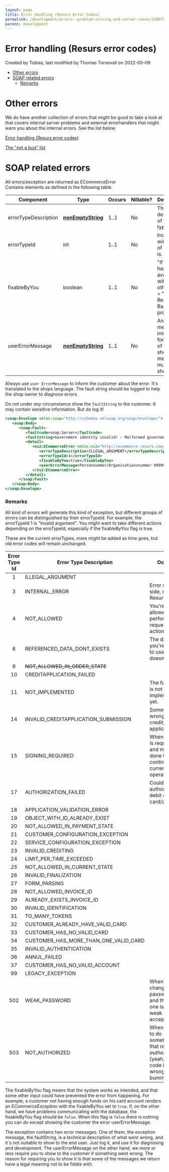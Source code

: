 ```yaml
---
layout: page
title: Error Handling (Resurs Error Codes)
permalink: /development/errors--problem-solving-and-corner-cases/328078/
parent: Development
---
```



# Error handling (Resurs error codes) 
Created by Tobias, last modified by Thomas Tornevall on 2022-05-09
- [Other errors](#errorhandling(resurserrorcodes)-othererrors)
- [SOAP related
  errors](#errorhandling(resurserrorcodes)-soaprelatederrors)
  - [Remarks](#errorhandling(resurserrorcodes)-remarks)

# Other errors
We do have another collection of errors that might be good to take a
look at that covers internal server problems and external errorhandlers
that might warn you about the internal errors. See the list below.

[Error handling (Resurs error codes)](328078)

[The "not a bug" list](16056903)

# SOAP related errors
All errors/exception are returned as ECommerceError  
Contains elements as defined in the following table. 

| Component            | Type                                                                                    | Occurs | Nillable? | Description                                                                           |
|----------------------|-----------------------------------------------------------------------------------------|--------|-----------|---------------------------------------------------------------------------------------|
| errorTypeDescription | **[nonEmptyString](https://test.resurs.com/docs/pages/viewpage.action?pageId=1475653)** | 1..1   | No        | The textual description of the error type.                                            |
| errorTypeId          | int                                                                                     | 1..1   | No        | Indicates wich kind of error this is.                                                 |
| fixableByYou         | boolean                                                                                 | 1..1   | No        | "If this error has been avoided with some other input" = "It's a Resurs Bank problem" |
| userErrorMessage     | **[nonEmptyString](https://test.resurs.com/docs/pages/viewpage.action?pageId=1475653)** | 1..1   | No        | An error message intended for the user of the web shop. This message must be shown!   |

Always use `user ErrorMessage` to inform the customer about the error.
It's translated to the shops language. The fault string should be logged
to help the shop owner to diagnose errors.

Do not under *any* circumstance show the `faultString` to the customer.
It may contain sensitive information. But do log it!

```xml
<soap:Envelope xmlns:soap="http://schemas.xmlsoap.org/soap/envelope/">
   <soap:Body>
      <soap:Fault>
         <faultcode>soap:Server</faultcode>
         <faultstring>Government identity invalid! : Malformed government id</faultstring>
         <detail>
            <ns2:ECommerceError xmlns:ns2="http://ecommerce.resurs.com/v4/msg/exception" xmlns:ns3="http://ecommerce.resurs.com/v4/msg/shopflow">
               <errorTypeDescription>ILLEGAL_ARGUMENT</errorTypeDescription>
               <errorTypeId>1</errorTypeId>
               <fixableByYou>true</fixableByYou>
               <userErrorMessage>Personnummer/Organisationsnummer 9999999999 verkar vara inkorrekt</userErrorMessage>
            </ns2:ECommerceError>
         </detail>
      </soap:Fault>
   </soap:Body>
</soap:Envelope>
```
### Remarks
All kind of errors will generate this kind of exception, but different
groups of errors can be distinguished by their errorTypeId. For example,
the errorTypeId 1 is "Invalid argument". You might want to take
different actions depending on the erroTypeId, especially if the
fixableByYou flag is true.

These are the current errorTypes, more might be added as time goes, but
old error codes will remain unchanged.

| Error Type Id | Error Type Description                | Occurs                                                                                      | Notes                           |
|:-------------:|---------------------------------------|---------------------------------------------------------------------------------------------|---------------------------------|
|       1       | ILLEGAL_ARGUMENT                      |                                                                                             |                                 |
|       3       | INTERNAL_ERROR                        | Error server side, contact Resurs Bank.                                                     |                                 |
|       4       | NOT_ALLOWED                           | You're not allowed to perform the requested action.                                         |                                 |
|       8       | REFERENCED_DATA_DONT_EXISTS           | The data you're trying to use/get doesn't exist.                                            |                                 |
|       9       | ~~NOT_ALLOWED_IN_ORDER_STATE~~        |                                                                                             | Lost from xsd.                  |
|      10       | CREDITAPPLICATION_FAILED              |                                                                                             |                                 |
|      11       | NOT_IMPLEMENTED                       | The function is not implemented yet.                                                        |                                 |
|      14       | INVALID_CREDITAPPLICATION_SUBMISSION  | Something is wrong with credit/limit application                                            |                                 |
|      15       | SIGNING_REQUIRED                      | When signing is required and must be done to continue current operation.                    |                                 |
|      17       | AUTHORIZATION_FAILED                  | Could not authorize debit on card/account.                                                  |                                 |
|      18       | APPLICATION_VALIDATION_ERROR          |                                                                                             |                                 |
|      19       | OBJECT_WITH_ID_ALREADY_EXIST          |                                                                                             |                                 |
|      20       | NOT_ALLOWED_IN_PAYMENT_STATE          |                                                                                             | *NOT_ALLOWED_IN_ORDER_STATE*    |
|      21       | CUSTOMER_CONFIGURATION_EXCEPTION      |                                                                                             |                                 |
|      22       | SERVICE_CONFIGURATION_EXCEPTION       |                                                                                             |                                 |
|      23       | INVALID_CREDITING                     |                                                                                             |                                 |
|      24       | LIMIT_PER_TIME_EXCEEDED               |                                                                                             |                                 |
|     *25*      | NOT_ALLOWED_IN_CURRENT_STATE          |                                                                                             |                                 |
|      26       | INVALID_FINALIZATION                  |                                                                                             |                                 |
|      27       | FORM_PARSING                          |                                                                                             |                                 |
|      28       | NOT_ALLOWED_INVOICE_ID                |                                                                                             |                                 |
|      29       | ALREADY_EXISTS_INVOICE_ID             |                                                                                             |                                 |
|      30       | INVALID_IDENTIFICATION                |                                                                                             |                                 |
|      31       | TO_MANY_TOKENS                        |                                                                                             | *Yes, the constant has a typo.* |
|      32       | CUSTOMER_ALREADY_HAVE_VALID_CARD      |                                                                                             |                                 |
|      33       | CUSTOMER_HAS_NO_VALID_CARD            |                                                                                             |                                 |
|      34       | CUSTOMER_HAS_MORE_THAN_ONE_VALID_CARD |                                                                                             |                                 |
|      35       | INVALID_AUTHENTICATION                |                                                                                             |                                 |
|      36       | ANNUL_FAILED                          |                                                                                             |                                 |
|      37       | CUSTOMER_HAS_NO_VALID_ACCOUNT         |                                                                                             |                                 |
|      99       | LEGACY_EXCEPTION                      |                                                                                             |                                 |
|      502      | WEAK_PASSWORD                         | When changing password and the new one is to weak to be accepted                            |                                 |
|      503      | NOT_AUTHORIZED                        | When trying to do something that requires *authenticated* (yeah, the code is wrong, bummer) |                                 |

The fixableByYou flag means that the system works as intended, and that
some other input could have prevented the error from happening. For
example, a customer not having enough funds on his card account renders
an ECommerceException with the fixableByYou set to `true`. If, on the
other hand, we have problems communicating with the database, the
fixableByYou flag should be `false`. When this flag is `false` there is
nothing you can do except showing the customer the error
userErrorMessage.

The exception contains two error messages. One of them, the exception
message, the faultString, is a technical description of what went wrong,
and it´s not suitable to show to the end user. Just log it, and use it
for diagnosing and development. The userErrorMessage on the other hand,
we more or less require you to show to the customer if something went
wrong. The reason for requiring you to show it is that some of the
messages we return have a legal meaning not to be fiddle with.

